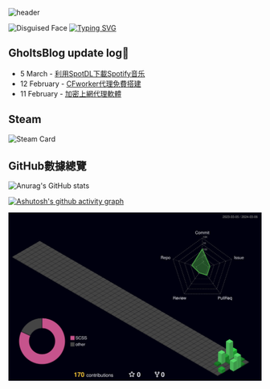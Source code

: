 ![header](https://capsule-render.vercel.app/api?type=waving&height=300&color=gradient&text=GholtsMxv&textBg=false&animation=twinkling&fontAlign=50&fontAlignY=44&desc=Be%20yourself,%20be%20who%20you%20want%20to%20be&section=header&reversal=false)  

<img src="https://raw.githubusercontent.com/Tarikul-Islam-Anik/Animated-Fluent-Emojis/master/Emojis/Smilies/Disguised%20Face.png" alt="Disguised Face" width="100" height="100" />  [![Typing SVG](https://readme-typing-svg.demolab.com?font=Fira+Code&weight=700&size=40&pause=1000&color=5764B6&vCenter=true&random=false&width=600&height=45&lines=This+is+GholtsMxv(%C2%B0%E3%83%BC%C2%B0%E3%80%83))](https://git.io/typing-svg)

## GholtsBlog update log🥸
<!-- feed start -->
- 5 March - [利用SpotDL下載Spotify音乐](https://gholtsmxv.github.io/Download-music-for-free-on-Spotify/)
- 12 February - [CFworker代理免費搭建](https://gholtsmxv.github.io/Proxy-for-cfworker/)
- 11 February - [加密上網代理軟體](https://gholtsmxv.github.io/Application-proxy/)
<!-- feed end -->

## Steam
![Steam Card](https://card.yuy1n.io/card/76561199492929554/tokyonight,en,badge,group,badges,games,reviews)

## GitHub數據總覽

![Anurag's GitHub stats](https://github-readme-stats.vercel.app/api?username=Gholts&show_icons=true&theme=tokyonight)

[![Ashutosh's github activity graph](https://github-readme-activity-graph.vercel.app/graph?username=Gholts&theme=tokyo-night)](https://github.com/ashutosh00710/github-readme-activity-graph)

![profile-3d](./profile-3d-contrib/profile-night-green.svg)
